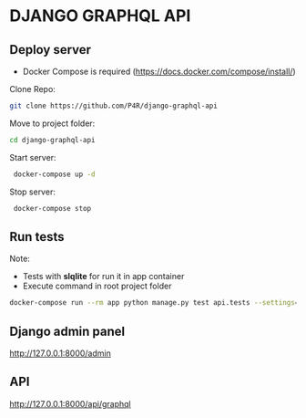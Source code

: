 # DJANGO GRAPHQL API

## Deploy server

- Docker Compose is required (https://docs.docker.com/compose/install/)

Clone Repo:
```bash
git clone https://github.com/P4R/django-graphql-api
```

Move to project folder:
```bash
cd django-graphql-api
```

Start server:
```bash
 docker-compose up -d
```

Stop server:
```bash
 docker-compose stop
```

## Run tests

Note: 
- Tests with **slqlite** for run it in app container
- Execute command in root project folder


```bash
docker-compose run --rm app python manage.py test api.tests --settings=app.settings_test
```

## Django admin panel
http://127.0.0.1:8000/admin

## API
http://127.0.0.1:8000/api/graphql
